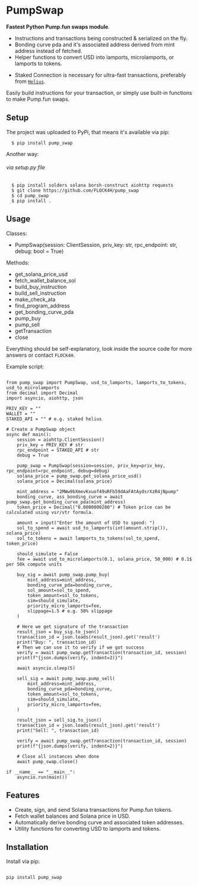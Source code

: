 # PumpSwap

**Fastest Python Pump.fun swaps module**.
- Instructions and transactions being constructed & serialized on the fly.
- Bonding curve pda and it's associated address derived from mint address instead of fetched.
- Helper functions to convert USD into lamports, microlamports, or lamports to tokens.
+ Staked Connection is necessary for ultra-fast transactions, preferably from [`Helius`](https://helius.dev).

Easily build instructions for your transaction, or simply use built-in functions to make Pump.fun swaps.

## Setup

The project was uploaded to PyPi, that means it's available via pip:

```
  $ pip install pump_swap
```

Another way:

<h6>via setup.py file</h6>

```
  $ pip install solders solana borsh-construct aiohttp requests
  $ git clone https://github.com/FLOCK4H/pump_swap
  $ cd pump_swap
  $ pip install .
```

## Usage

Classes:

- PumpSwap(session: ClientSession, priv_key: str, rpc_endpoint: str, debug: bool = True)

Methods:

- get_solana_price_usd
- fetch_wallet_balance_sol
- build_buy_instruction
- build_sell_instruction
- make_check_ata
- find_program_address
- get_bonding_curve_pda
- pump_buy
- pump_sell
- getTransaction
- close

Everything should be self-explanatory, look inside the source code for more answers or contact `FLOCK4H`.

Example script:

```

from pump_swap import PumpSwap, usd_to_lamports, lamports_to_tokens, usd_to_microlamports
from decimal import Decimal
import asyncio, aiohttp, json

PRIV_KEY = ""
WALLET = ""
STAKED_API = "" # e.g. staked helius

# Create a PumpSwap object
async def main():
    session = aiohttp.ClientSession()
    priv_key = PRIV_KEY # str
    rpc_endpoint = STAKED_API # str
    debug = True

    pump_swap = PumpSwap(session=session, priv_key=priv_key, rpc_endpoint=rpc_endpoint, debug=debug)
    solana_price = pump_swap.get_solana_price_usd()
    solana_price = Decimal(solana_price)

    mint_address = "2MWw9bXmevKxuof49uRFb59dAaFAtAydsrXzR4jNpump"
    bonding_curve, ass_bonding_curve = await pump_swap.get_bonding_curve_pda(mint_address)
    token_price = Decimal("0.0000000280") # Token price can be calculated using vsr/vtr formula.

    amount = input("Enter the amount of USD to spend: ")
    sol_to_spend = await usd_to_lamports(int(amount.strip()), solana_price)
    sol_to_tokens = await lamports_to_tokens(sol_to_spend, token_price)

    should_simulate = False
    fee = await usd_to_microlamports(0.1, solana_price, 50_000) # 0.1$ per 50k compute units

    buy_sig = await pump_swap.pump_buy(
        mint_address=mint_address,
        bonding_curve_pda=bonding_curve,
        sol_amount=sol_to_spend,
        token_amount=sol_to_tokens,
        sim=should_simulate,
        priority_micro_lamports=fee,
        slippage=1.5 # e.g. 50% slippage
    )

    # Here we get signature of the transaction
    result_json = buy_sig.to_json()
    transaction_id = json.loads(result_json).get('result')
    print("Buy: ", transaction_id)
    # Then we can use it to verify if we got success
    verify = await pump_swap.getTransaction(transaction_id, session)
    print(f"{json.dumps(verify, indent=2)}")

    await asyncio.sleep(5)

    sell_sig = await pump_swap.pump_sell(
        mint_address=mint_address,
        bonding_curve_pda=bonding_curve,
        token_amount=sol_to_tokens,
        sim=should_simulate,
        priority_micro_lamports=fee,
    )

    result_json = sell_sig.to_json()
    transaction_id = json.loads(result_json).get('result')
    print("Sell: ", transaction_id)

    verify = await pump_swap.getTransaction(transaction_id, session)
    print(f"{json.dumps(verify, indent=2)}")

    # Close all instances when done
    await pump_swap.close()

if __name__ == "__main__":
    asyncio.run(main())

```

## Features
- Create, sign, and send Solana transactions for Pump.fun tokens.
- Fetch wallet balances and Solana price in USD.
- Automatically derive bonding curve and associated token addresses.
- Utility functions for converting USD to lamports and tokens.

## Installation
Install via pip:

```bash

pip install pump_swap

```
